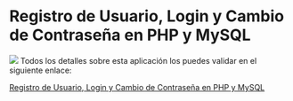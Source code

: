# Registro de Usuario, Login y Cambio de Contraseña en PHP y MySQL
<img src="https://i0.wp.com/www.configuroweb.com/wp-content/uploads/2020/06/Registro-de-Usuario-Login-y-Cambio-de-Contrase%C3%B1a-en-PHP-y-MySQL.png?resize=800%2C500&ssl=1">
Todos los detalles sobre esta aplicación los puedes validar en el siguiente enlace:

<a href="https://www.configuroweb.com/registro-de-usuario-login-y-cambio-de-contrasena-en-php-y-mysql/">Registro de Usuario, Login y Cambio de Contraseña en PHP y MySQL</a>
